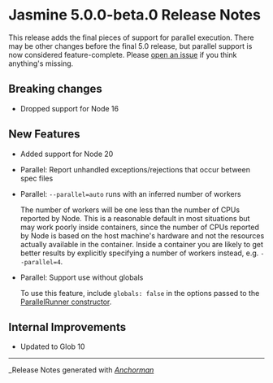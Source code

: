 # Jasmine 5.0.0-beta.0 Release Notes

This release adds the final pieces of support for parallel execution. There may 
be other changes before the final 5.0 release, but parallel support is now
considered feature-complete. Please
[open an issue](https://github.com/jasmine/jasmine-npm/issues/new) if you think
anything's missing.

## Breaking changes

* Dropped support for Node 16

## New Features

* Added support for Node 20
* Parallel: Report unhandled exceptions/rejections that occur between spec files
* Parallel: `--parallel=auto` runs with an inferred number of workers

  The number of workers will be one less than the number of CPUs reported by
  Node. This is a reasonable default in most situations but may work poorly
  inside containers, since the number of CPUs reported by Node is based on the
  host machine's hardware and not the resources actually available in the
  container. Inside a container you are likely to get better results by
  explicitly specifying a number of workers instead, e.g. `--parallel=4`.

* Parallel: Support use without globals

  To use this feature, include `globals: false` in the options passed to the
  [ParallelRunner constructor](https://jasmine.github.io/api/npm/5.0.0-beta.0/ParallelRunner.html).

## Internal Improvements

* Updated to Glob 10

------

_Release Notes generated with _[Anchorman](http://github.com/infews/anchorman)_
